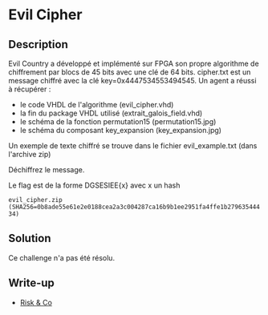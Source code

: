 # Evil Cipher

## Description

Evil Country a développé et implémenté sur FPGA son propre algorithme de chiffrement par blocs de 45 bits avec une clé de 64 bits. cipher.txt est un message chiffré avec la clé key=0x4447534553494545. Un agent a réussi à récupérer :
- le code VHDL de l'algorithme (evil_cipher.vhd)
- la fin du package VHDL utilisé (extrait_galois_field.vhd)
- le schéma de la fonction permutation15 (permutation15.jpg)
- le schéma du composant key_expansion (key_expansion.jpg)

Un exemple de texte chiffré se trouve dans le fichier evil_example.txt (dans l'archive zip)

Déchiffrez le message.

Le flag est de la forme DGSESIEE{x} avec x un hash

`evil_cipher.zip (SHA256=0b8ade55e61e2e0188cea2a3c004287ca16b9b1ee2951fa4ffe1b27963544434)`

## Solution

Ce challenge n'a pas été résolu.

## Write-up

- [Risk & Co](https://blog-cyber.riskeco.com/brigitte-friang-challenge-write-up/)
